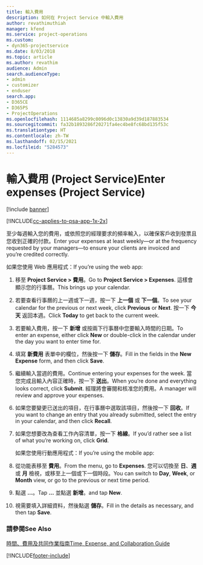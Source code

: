 ```yaml
---
title: 輸入費用
description: 如何在 Project Service 中輸入費用
author: revathimuthiah
manager: kfend
ms.service: project-operations
ms.custom:
- dyn365-projectservice
ms.date: 8/03/2018
ms.topic: article
ms.author: revathim
audience: Admin
search.audienceType:
- admin
- customizer
- enduser
search.app:
- D365CE
- D365PS
- ProjectOperations
ms.openlocfilehash: 1114685a8299c0096d0c13830a9d39d187883534
ms.sourcegitcommit: fa32b1893286f20271fa4ec4be8fc68bd135f53c
ms.translationtype: HT
ms.contentlocale: zh-TW
ms.lasthandoff: 02/15/2021
ms.locfileid: "5284573"
---
```

# <a name="enter-expenses-project-service"></a><span data-ttu-id="f56cd-103">輸入費用 (Project Service)</span><span class="sxs-lookup"><span data-stu-id="f56cd-103">Enter expenses (Project Service)</span></span>

[!include [banner](../includes/psa-now-project-operations.md)]

[!INCLUDE[cc-applies-to-psa-app-1x-2x](../includes/cc-applies-to-psa-app-1x-2x.md)]

<span data-ttu-id="f56cd-104">至少每週輸入您的費用，或依照您的經理要求的頻率輸入，以確保客戶收到發票且您收到正確的付款。</span><span class="sxs-lookup"><span data-stu-id="f56cd-104">Enter your expenses at least weekly—or at the frequency requested by your managers—to ensure your clients are invoiced and you’re credited correctly.</span></span>  
  
 <span data-ttu-id="f56cd-105">如果您使用 Web 應用程式：</span><span class="sxs-lookup"><span data-stu-id="f56cd-105">If you’re using the web app:</span></span>  
  
1. <span data-ttu-id="f56cd-106">移至 **Project Service > 費用**。</span><span class="sxs-lookup"><span data-stu-id="f56cd-106">Go to **Project Service > Expenses**.</span></span> <span data-ttu-id="f56cd-107">這樣會顯示您的行事曆。</span><span class="sxs-lookup"><span data-stu-id="f56cd-107">This brings up your calendar.</span></span>  
  
2. <span data-ttu-id="f56cd-108">若要查看行事曆的上一週或下一週，按一下 **上一個** 或 **下一個**。</span><span class="sxs-lookup"><span data-stu-id="f56cd-108">To see your calendar for the previous or next week, click **Previous** or **Next**.</span></span> <span data-ttu-id="f56cd-109">按一下 **今天** 返回本週。</span><span class="sxs-lookup"><span data-stu-id="f56cd-109">Click **Today** to get back to the current week.</span></span>  
  
3. <span data-ttu-id="f56cd-110">若要輸入費用，按一下 **新增** 或按兩下行事曆中您要輸入時間的日期。</span><span class="sxs-lookup"><span data-stu-id="f56cd-110">To enter an expense, either click **New** or double-click in the calendar under the day you want to enter time for.</span></span>  
  
4. <span data-ttu-id="f56cd-111">填寫 **新費用** 表單中的欄位，然後按一下 **儲存**。</span><span class="sxs-lookup"><span data-stu-id="f56cd-111">Fill in the fields in the **New Expense** form, and then click **Save**.</span></span>  
  
5. <span data-ttu-id="f56cd-112">繼續輸入當週的費用。</span><span class="sxs-lookup"><span data-stu-id="f56cd-112">Continue entering your expenses for the week.</span></span> <span data-ttu-id="f56cd-113">當您完成且輸入內容正確時，按一下 **送出**。</span><span class="sxs-lookup"><span data-stu-id="f56cd-113">When you’re done and everything looks correct, click **Submit**.</span></span> <span data-ttu-id="f56cd-114">經理將會審閱和核准您的費用。</span><span class="sxs-lookup"><span data-stu-id="f56cd-114">A manager will review and approve your expenses.</span></span>  
  
6. <span data-ttu-id="f56cd-115">如果您要變更已送出的項目，在行事曆中選取該項目，然後按一下 **回收**。</span><span class="sxs-lookup"><span data-stu-id="f56cd-115">If you want to change an entry that you already submitted, select the entry in your calendar, and then click **Recall**.</span></span>  
  
7. <span data-ttu-id="f56cd-116">如果您想要改為查看工作內容清單，按一下 **格線**。</span><span class="sxs-lookup"><span data-stu-id="f56cd-116">If you’d rather see a list of what you’re working on, click **Grid**.</span></span>  
  
   <span data-ttu-id="f56cd-117">如果您使用行動應用程式：</span><span class="sxs-lookup"><span data-stu-id="f56cd-117">If you’re using the mobile app:</span></span>  
  
8. <span data-ttu-id="f56cd-118">從功能表移至 **費用**。</span><span class="sxs-lookup"><span data-stu-id="f56cd-118">From the menu, go to **Expenses**.</span></span>     <span data-ttu-id="f56cd-119">您可以切換至 **日**、**週** 或 **月** 檢視，或移至上一個或下一個時段。</span><span class="sxs-lookup"><span data-stu-id="f56cd-119">You can switch to **Day**, **Week**, or **Month** view, or go to the previous or next time period.</span></span>  
  
9. <span data-ttu-id="f56cd-120">點選 **…**。</span><span class="sxs-lookup"><span data-stu-id="f56cd-120">Tap **…**</span></span> <span data-ttu-id="f56cd-121">並點選 **新增**。</span><span class="sxs-lookup"><span data-stu-id="f56cd-121">and tap **New**.</span></span>  
  
10. <span data-ttu-id="f56cd-122">視需要填入詳細資料，然後點選 **儲存**。</span><span class="sxs-lookup"><span data-stu-id="f56cd-122">Fill in the details as necessary, and then tap **Save**.</span></span>  
  
### <a name="see-also"></a><span data-ttu-id="f56cd-123">請參閱</span><span class="sxs-lookup"><span data-stu-id="f56cd-123">See Also</span></span>  
 [<span data-ttu-id="f56cd-124">時間、費用及共同作業指南</span><span class="sxs-lookup"><span data-stu-id="f56cd-124">Time, Expense, and Collaboration Guide</span></span>](../psa/time-expense-collaboration-guide.md)


[!INCLUDE[footer-include](../includes/footer-banner.md)]